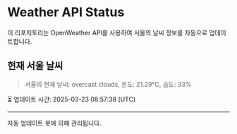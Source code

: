 
# Weather API Status

이 리포지토리는 OpenWeather API를 사용하여 서울의 날씨 정보를 자동으로 업데이트합니다.

## 현재 서울 날씨
> 서울의 현재 날씨: overcast clouds, 온도: 21.29°C, 습도: 33%

⏳ 업데이트 시간: 2025-03-23 08:57:38 (UTC)

---
자동 업데이트 봇에 의해 관리됩니다.
